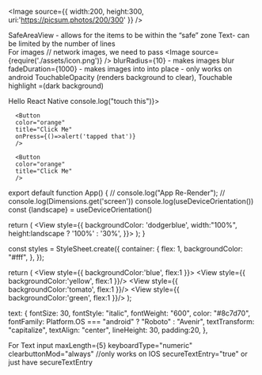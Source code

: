 <Image 
        source={{
          width:200,
          height:300,
          uri:'https://picsum.photos/200/300'
        }} />

SafeAreaView - allows for the items to be within the “safe” zone
Text-  can be limited by the number of lines	
For images // network images, we need to pass <Image source={require('./assets/icon.png')} />
blurRadius={10} -  makes images blur
fadeDuration={1000} - makes images into into place - only works on android 
TouchableOpacity (renders background to clear), Touchable highlight =(dark background)

<Text numberOfLines={2} onPress={handlePress}>
        Hello React Native
      </Text>
      <TouchableNativeFeedback onPress={() => console.log("touch this")}>
        <View
          style={{ width: 200, height: 70, backgroundColor: "dodgerblue" }}
        ></View>
      </TouchableNativeFeedback>
      <StatusBar style="auto" />


      <Button 
      color="orange"
      title="Click Me" 
      onPress={()=>alert('tapped that')}
      />

      <Button 
      color="orange"
      title="Click Me" 
      />


export default function App() {
  // console.log("App Re-Render");
  // console.log(Dimensions.get('screen'))
  console.log(useDeviceOrientation())
  const {landscape} = useDeviceOrientation()
  
  return (
    <SafeAreaView style={styles.container}>
      <View style={{
        backgroundColor: 'dodgerblue',
        width:"100%",
        height:landscape ? '100%' : '30%', 
      }}>
      </View>
    </SafeAreaView>
  );
}

const styles = StyleSheet.create({
  container: {
    flex: 1,
    backgroundColor: "#fff",
  },
});


  return (
      <View 
        style={{
          backgroundColor:'blue',
          flex:1
      }}>
        <View
          style={{
            backgroundColor:'yellow',
            flex:1
        }}/>
         <View
          style={{
            backgroundColor:'tomato',
            flex:1
        }}/>
        <View
          style={{
            backgroundColor:'green',
            flex:1
        }}/>
      </View>
  );


  text: {
    fontSize: 30,
    fontStyle: "italic",
    fontWeight: "600",
    color: "#8c7d70",
    fontFamily: Platform.OS === "android" ? "Roboto" : "Avenir",
    textTransform: "capitalize",
    textAlign: "center",
    lineHeight: 30,
    padding:20,
  },

  For Text input 
  maxLength={5}
  keyboardType="numeric"
  clearbuttonMod="always" //only works on IOS
  secureTextEntry="true" or just have secureTextEntry


  